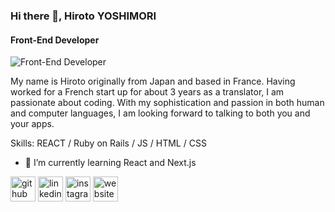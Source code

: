 ### Hi there 👋, Hiroto YOSHIMORI
#### Front-End Developer
![Front-End Developer](https://images.unsplash.com/photo-1516259762381-22954d7d3ad2?ixlib=rb-4.0.3&ixid=MnwxMjA3fDB8MHxwaG90by1wYWdlfHx8fGVufDB8fHx8&auto=format&fit=crop&w=1489&q=80)

My name is Hiroto originally from Japan and based in France. Having worked for a French start up for about 3 years as a translator, I am passionate about coding. With my sophistication and passion in both human and computer languages, I am looking forward to talking to both you and your apps.



Skills: REACT / Ruby on Rails / JS / HTML / CSS

- 🌱 I’m currently learning React and Next.js 


[<img src='https://cdn.jsdelivr.net/npm/simple-icons@3.0.1/icons/github.svg' alt='github' height='40'>](https://github.com/hyoshimori)  [<img src='https://cdn.jsdelivr.net/npm/simple-icons@3.0.1/icons/linkedin.svg' alt='linkedin' height='40'>](https://www.linkedin.com/in/https://www.linkedin.com/in/hiroto-yoshimori//)  [<img src='https://cdn.jsdelivr.net/npm/simple-icons@3.0.1/icons/instagram.svg' alt='instagram' height='40'>](https://www.instagram.com/https://www.instagram.com/nekogurashi_to_tabi//)  [<img src='https://cdn.jsdelivr.net/npm/simple-icons@3.0.1/icons/icloud.svg' alt='website' height='40'>](https://63b771863aaf4e47abf5520f--glowing-cranachan-a71cef.netlify.app/)  

